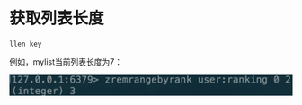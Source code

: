 # 获取列表长度

```text
llen key
```

例如，mylist当前列表长度为7：

![](../../.gitbook/assets/image%20%2852%29.png)

